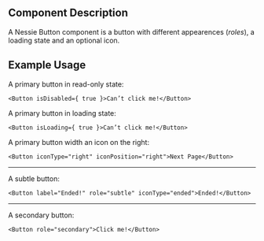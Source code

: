 Component Description
---------------------

A Nessie Button component is a button with different appearences (_roles_), a loading state and an optional icon.


Example Usage
-------------

A primary button in read-only state:

    <Button isDisabled={ true }>Can’t click me!</Button>

A primary button in loading state:

    <Button isLoading={ true }>Can’t click me!</Button>

A primary button width an icon on the right:

    <Button iconType="right" iconPosition="right">Next Page</Button>

---

A subtle button:

    <Button label="Ended!" role="subtle" iconType="ended">Ended!</Button>

---

A secondary button:

    <Button role="secondary">Click me!</Button>
